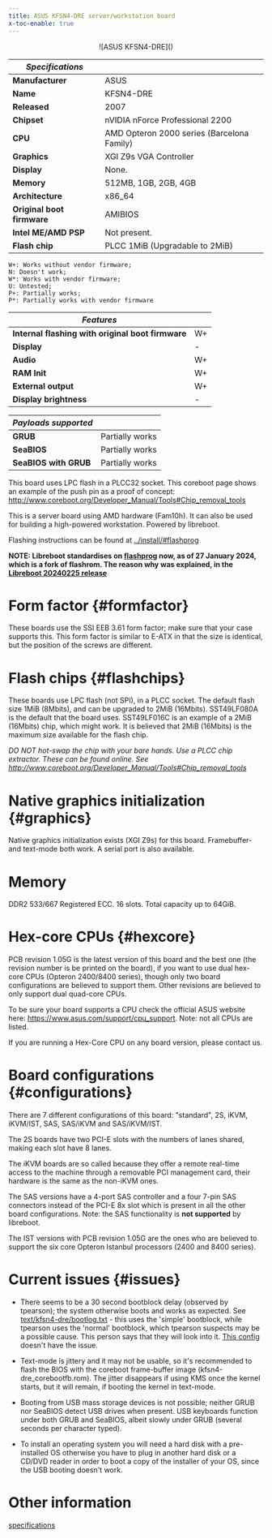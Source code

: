 ```yaml
---
title: ASUS KFSN4-DRE server/workstation board 
x-toc-enable: true
---
```


<div class="specs">
<center>
![ASUS KFSN4-DRE]()
</center>

| ***Specifications***       |                                                |
|----------------------------|------------------------------------------------|
| **Manufacturer**           | ASUS                                           |
| **Name**                   | KFSN4-DRE                                      |
| **Released**               | 2007                                           |
| **Chipset**                | nVIDIA nForce Professional 2200                |
| **CPU**                    | AMD Opteron 2000 series (Barcelona Family)     |
| **Graphics**               | XGI Z9s VGA Controller                         |
| **Display**                | None.                                          |
| **Memory**                 | 512MB, 1GB, 2GB, 4GB                           |
| **Architecture**           | x86_64                                         |
| **Original boot firmware** | AMIBIOS                                        |
| **Intel ME/AMD PSP**       | Not present.                                   |
| **Flash chip**             | PLCC 1MiB (Upgradable to 2MiB)                 |

```
W+: Works without vendor firmware; 
N: Doesn't work; 
W*: Works with vendor firmware; 
U: Untested; 
P+: Partially works; 
P*: Partially works with vendor firmware
```

| ***Features*** |                                       |
|----------------|---------------------------------------|
| **Internal flashing with original boot firmware** | W+ |
| **Display**                                       | -  | 
| **Audio**                                         | W+ |
| **RAM Init**                                      | W+ |
| **External output**                               | W+ |
| **Display brightness**                            | -  |

| ***Payloads supported***  |                 |
|---------------------------|-----------------|
| **GRUB**              | Partially works |
| **SeaBIOS**               | Partially works |
| **SeaBIOS with GRUB** | Partially works |
</div>

This board uses LPC flash in a PLCC32 socket. This coreboot page shows an
example of the push pin as a proof of concept:
<http://www.coreboot.org/Developer_Manual/Tools#Chip_removal_tools>


This is a server board using AMD hardware (Fam10h). It can also be used
for building a high-powered workstation. Powered by libreboot.

Flashing instructions can be found at
[../install/\#flashprog](../install/)

**NOTE: Libreboot standardises on [flashprog](https://flashprog.org/wiki/Flashprog)
now, as of 27 January 2024, which is a fork of flashrom.
The reason why was explained, in
the [Libreboot 20240225 release](../../news/libreboot20240225.md#flashprog-now-used-instead-of-flashrom)**

Form factor {#formfactor}
===========

These boards use the SSI EEB 3.61 form factor; make sure that your case
supports this. This form factor is similar to E-ATX in that the size is
identical, but the position of the screws are different.

Flash chips {#flashchips}
===========

These boards use LPC flash (not SPI), in a PLCC socket. The default
flash size 1MiB (8Mbits), and can be upgraded to 2MiB (16Mbits).
SST49LF080A is the default that the board uses. SST49LF016C is an
example of a 2MiB (16Mbits) chip, which might work. It is believed that
2MiB (16Mbits) is the maximum size available for the flash chip.

*DO NOT hot-swap the chip with your bare hands. Use a PLCC chip
extractor. These can be found online. See
<http://www.coreboot.org/Developer_Manual/Tools#Chip_removal_tools>*

Native graphics initialization {#graphics}
==============================

Native graphics initialization exists (XGI Z9s) for this board.
Framebuffer- and text-mode both work. A serial port is also available.

Memory
======

DDR2 533/667 Registered ECC. 16 slots. Total capacity up to 64GiB.

Hex-core CPUs {#hexcore}
=============

PCB revision 1.05G is the latest version of this board and the best one
(the revision number is be printed on the board), if you want to use
dual hex-core CPUs (Opteron 2400/8400 series), though only two board
configurations are believed to support them. Other revisions are
believed to only support dual quad-core CPUs.

To be sure your board supports a CPU check the official ASUS website here:
<https://www.asus.com/support/cpu_support>. Note: not all CPUs are listed.

If you are running a Hex-Core CPU on any board version, please contact us.

Board configurations {#configurations}
==============
There are 7 different configurations of this board: "standard", 2S, iKVM,
iKVM/IST, SAS, SAS/iKVM and SAS/iKVM/IST.

The 2S boards have two PCI-E slots with the numbers of lanes shared,
making each slot have 8 lanes.

The iKVM boards are so called because they offer a remote real-time access
to the machine through a removable PCI management card, their hardware is
the same as the non-iKVM ones.

The SAS versions have a 4-port SAS controller and a four 7-pin SAS connectors
instead of the PCI-E 8x slot which is present in all the other board configurations.
Note: the SAS functionality is **not supported** by libreboot.

The IST versions with PCB revision 1.05G are the ones who are believed to
support the six core Opteron Istanbul processors (2400 and 8400 series).

Current issues {#issues}
==============

-   There seems to be a 30 second bootblock delay (observed by
    tpearson); the system otherwise boots and works as expected. See
    [text/kfsn4-dre/bootlog.txt](text/kfsn4-dre/bootlog.txt) - this uses
    the 'simple' bootblock, while tpearson uses the 'normal'
    bootblock, which tpearson suspects may be a possible cause. This
    person says that they will look into it. [This
    config](http://review.coreboot.org/gitweb?p=board-status.git;a=blob;f=asus/kfsn4-dre/4.0-10101-g039edeb/2015-06-27T03:59:16Z/config.txt;h=4742905c185a93fbda8eb14322dd82c70641aef0;hb=055f5df4e000a97453dfad6c91c2d06ea22b8545)
    doesn't have the issue.

-   Text-mode is jittery and it may not be usable, so it's recommended
    to flash the BIOS with the coreboot frame-buffer image (kfsn4-dre_corebootfb.rom).
    The jitter disappears if using KMS once the kernel starts, but it will 
    remain, if booting the kernel in text-mode.

-   Booting from USB mass storage devices is not possible; neither GRUB
    nor SeaBIOS detect USB drives when present. USB keyboards function
    under both GRUB and SeaBIOS, albeit slowly under GRUB (several seconds per
    character typed).

-   To install an operating system you will need a hard disk
    with a pre-installed OS otherwise you have to plug in another hard disk or
    a CD/DVD reader in order to boot a copy of the installer of your OS, since
    the USB booting doesn't work.

Other information
=================

[specifications](https://web.archive.org/web/20181212180051/http://ftp.tekwind.co.jp/pub/asustw/mb/Socket%20F/KFSN4-DRE/Manual/e3335_kfsn4-dre.pdf)

